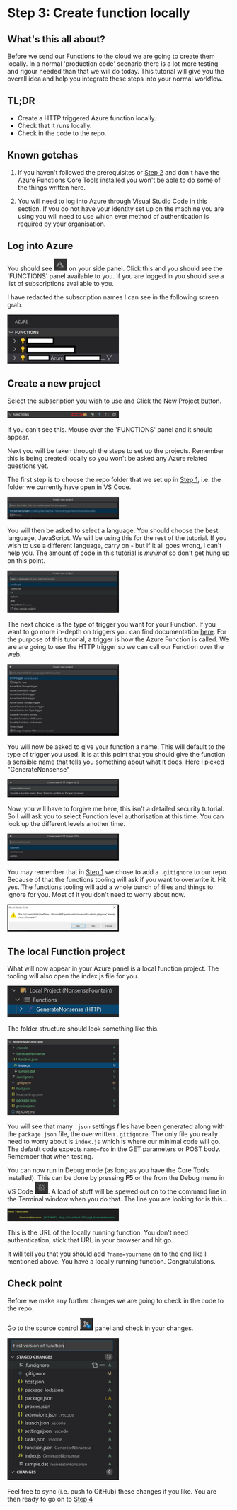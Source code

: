 # Step 3: Create function locally

## What's this all about?

Before we send our Functions to the cloud we are going to create them locally. In a normal 'production code' scenario there is a lot more testing and rigour needed than that we will do today. This tutorial will give you the overall idea and help you integrate these steps into your normal workflow.

## TL;DR
- Create a HTTP triggered Azure function locally.
- Check that it runs locally.
- Check in the code to the repo.

## Known gotchas

1. If you haven't followed the prerequisites or [Step 2](STEP2.md) and don't have the Azure Functions Core Tools installed you won't be able to do some of the things written here.

2. You will need to log into Azure through Visual Studio Code in this section. If you do not have your identity set up on the machine you are using you will need to use which ever method of authentication is required by your organisation.

## Log into Azure

You should see <img src="screengrabs/Step3_azure.JPG" alt="extensions" width="30"> on your side panel. Click this and you should see the 'FUNCTIONS' panel available to you. If you are logged in you should see a list of subscriptions available to you.

I have redacted the subscription names I can see in the following screen grab.

<img src="screengrabs/Step3_functions.JPG" alt="Functions panel" width="50%">

## Create a new project

Select the subscription you wish to use and Click the New Project button.

<img src="screengrabs/06_create_function_project.JPG" alt="Create project" width="50%">

If you can't see this. Mouse over the 'FUNCTIONS' panel and it should appear.

Next you will be taken through the steps to set up the projects. Remember this is being created locally so you won't be asked any Azure related questions yet.

The first step is to choose the repo folder that we set up in [Step 1](STEP1.md), i.e. the folder we currently have open in VS Code.

<img src="screengrabs/07_1_choose_your_repo_folder.JPG" alt="Choose repo folder" width="50%">

You will then be asked to select a language. You should choose the best language, JavaScript. We will be using this for the rest of the tutorial. If you wish to use a different language, carry on - but if it all goes wrong, I can't help you. The amount of code in this tutorial is _minimal_ so don't get hung up on this point.

<img src="screengrabs/07_2_select_language.JPG" alt="Select JavaScript" width="50%">

The next choice is the type of trigger you want for your Function. If you want to go more in-depth on triggers you can find documentation [here](https://docs.microsoft.com/en-us/azure/azure-functions/functions-triggers-bindings). For the purpose of this tutorial, a trigger is how the Azure Function is called. We are are going to use the HTTP trigger so we can call our Function over the web.

<img src="screengrabs/07_3_choose_HTTP_trigger.JPG" alt="HTTP Trigger" width="50%">

You will now be asked to give your function a name. This will default to the type of trigger you used. It is at this point that you should give the function a sensible name that tells you something about what it does. Here I picked "GenerateNonsense"

<img src="screengrabs/07_4_give_sensible_name.JPG" alt="Sensible Name" width="50%">

Now, you will have to forgive me here, this isn't a detailed security tutorial. So I will ask you to select Function level authorisation at this time. You can look up the different levels another time.

<img src="screengrabs/07_5_function_level_auth.JPG" alt="Auth" width="50%">

You may remember that in [Step 1](STEP1.md) we chose to add a `.gitignore` to our repo. Because of that the functions tooling will ask if you want to overwrite it. Hit yes. The functions tooling will add a whole bunch of files and things to ignore for you. Most of it you don't need to worry about now.

<img src="screengrabs/07_6_overwrite_gitignore.JPG" alt="Overwrite ignore" width="50%">

## The local Function project

What will now appear in your Azure panel is a local function project. The tooling will also open the index.js file for you.

<img src="screengrabs/08_1_LocalFunctionProject.JPG" alt="Local Project" width="50%">

The folder structure should look something like this.

<img src="screengrabs/08_2_FolderStructure.JPG" alt="Folder Structure" width="50%">

You will see that many `.json` settings files have been generated along with the `package.json` file, the overwritten `.gitignore`. The only file you really need to worry about is `index.js` which is where our minimal code will go. The default code expects `name=foo` in the GET parameters or POST body. Remember that when testing.

You can now run in Debug mode (as long as you have the Core Tools installed). This can be done by pressing **F5** or the from the Debug menu in VS Code <img src="screengrabs/Step3_debug-icon.png" width="30px">. A load of stuff will be spewed out on to the command line in the Terminal window when you do that. The line you are looking for is this...

<img src="screengrabs/09_2_f5_debug_run.JPG" alt="Web address" width="50%">

This is the URL of the locally running function. You don't need authentication, stick that URL in your browser and hit go.

It will tell you that you should add `?name=yourname` on to the end like I mentioned above. You have a locally running function. Congratulations.

## Check point

Before we make any further changes we are going to check in the code to the repo.

Go to the source control <img src="screengrabs/05_Changes.JPG" alt="Changes made" width="30"> panel and check in your changes.

<img src="screengrabs/10_1_check_in.JPG" alt="Changes" width="50%">

Feel free to sync (i.e. push to GitHub) these changes if you like. You are then ready to go on to [Step 4](STEP4.md)
